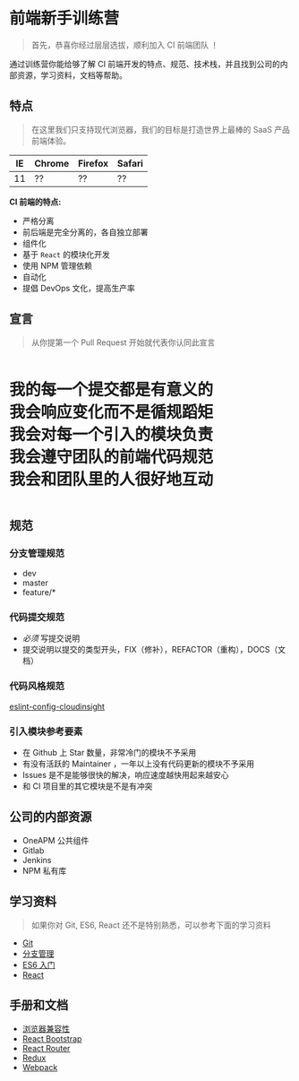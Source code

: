 # 前端新手训练营

> 首先，恭喜你经过层层选拔，顺利加入 CI 前端团队 ！

通过训练营你能给够了解 CI 前端开发的特点、规范、技术栈，并且找到公司的内部资源，学习资料，文档等帮助。

## 特点

> 在这里我们只支持现代浏览器，我们的目标是打造世界上最棒的 SaaS 产品前端体验。

|     IE       |    Chrome   |   Firefox    |   Safari   |
|--------------|-------------|--------------|------------|
|     11       |    ??       |      ??      |      ??    |

**CI 前端的特点:**

- 严格分离
 - 前后端是完全分离的，各自独立部署
- 组件化
 - 基于 `React` 的模块化开发
 - 使用 NPM 管理依赖
- 自动化
 - 提倡 DevOps 文化，提高生产率

## 宣言

> 从你提第一个 Pull Request 开始就代表你认同此宣言

<pre><h1>我的每一个提交都是有意义的
我会响应变化而不是循规蹈矩
我会对每一个引入的模块负责
我会遵守团队的前端代码规范
我会和团队里的人很好地互动
</h1></pre>

## 规范

### 分支管理规范

- dev
- master
- feature/*

### 代码提交规范

- *必须* 写提交说明
- 提交说明以提交的类型开头，FIX（修补），REFACTOR（重构），DOCS（文档）

### 代码风格规范

[eslint-config-cloudinsight](https://github.com/cloudinsight/eslint-config-cloudinsight)

### 引入模块参考要素

- 在 Github 上 Star 数量，非常冷门的模块不予采用
- 有没有活跃的 Maintainer ，一年以上没有代码更新的模块不予采用
- Issues 是不是能够很快的解决，响应速度越快用起来越安心
- 和 CI 项目里的其它模块是不是有冲突

## 公司的内部资源

- OneAPM 公共组件
- Gitlab
- Jenkins
- NPM 私有库

## 学习资料

> 如果你对 Git, ES6, React 还不是特别熟悉，可以参考下面的学习资料

- [Git](http://rogerdudler.github.io/git-guide/index.zh.html)
- [分支管理](http://www.ruanyifeng.com/blog/2012/07/git.html)
- [ES6 入门](http://es6.ruanyifeng.com/)
- [React](https://facebook.github.io/react/docs/getting-started.html)

## 手册和文档

- [浏览器兼容性](http://caniuse.com/)
- [React Bootstrap](http://react-bootstrap.github.io/)
- [React Router](https://github.com/reactjs/react-router)
- [Redux](https://github.com/reactjs/redux/tree/master/docs)
- [Webpack](http://webpack.github.io/docs/)
